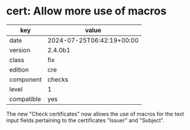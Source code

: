 [//]: # (werk v2)
# cert: Allow more use of macros

key        | value
---------- | ---
date       | 2024-07-25T06:42:19+00:00
version    | 2.4.0b1
class      | fix
edition    | cre
component  | checks
level      | 1
compatible | yes

The new "Check certificates" now allows the use of macros for the text input fields pertaining to the certificates "Issuer" and "Subject".
